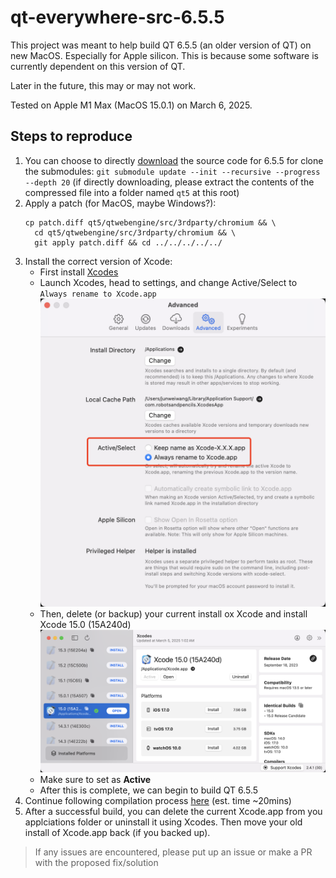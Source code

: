 # qt-everywhere-src-6.5.5

This project was meant to help build QT 6.5.5 (an older version of QT) on new MacOS. Especially for Apple silicon. This is because some software is currently dependent on this version of QT.

Later in the future, this may or may not work.

Tested on Apple M1 Max (MacOS 15.0.1) on March 6, 2025.

## Steps to reproduce

1. You can choose to directly [download](https://download.qt.io/archive/qt/6.5/6.5.5/src/single/) the source code for 6.5.5 for clone the submodules: `git submodule update --init --recursive --progress --depth 20` (if directly downloading, please extract the contents of the compressed file into a folder named `qt5` at this root)
2. Apply a patch (for MacOS, maybe Windows?):
    ```shell
    cp patch.diff qt5/qtwebengine/src/3rdparty/chromium && \
      cd qt5/qtwebengine/src/3rdparty/chromium && \
      git apply patch.diff && cd ../../../../../
    ```
3. Install the correct version of Xcode:
    - First install [Xcodes](https://www.xcodes.app/)
    - Launch Xcodes, head to settings, and change Active/Select to `Always rename to Xcode.app`
    ![](./assets/xcodes_2.png)
    - Then, delete (or backup) your current install ox Xcode and install Xcode 15.0 (15A240d)
     ![](./assets/xcodes_1.png)
    - Make sure to set as **Active**
    - After this is complete, we can begin to build QT 6.5.5
4. Continue following compilation process [here](./qt5/README.md) (est. time ~20mins)
5. After a successful build, you can delete the current Xcode.app from you applciations folder or uninstall it using Xcodes. Then move your old install of Xcode.app back (if you backed up).

> If any issues are encountered, please put up an issue or make a PR with the proposed fix/solution
